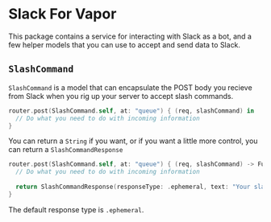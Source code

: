 # Slack For Vapor

This package contains a service for interacting with Slack as a bot, and a few helper models that you can use to accept and send data to Slack.

## `SlashCommand`

`SlashCommand` is a model that can encapsulate the POST body you recieve from Slack when you rig up your server to accept slash commands.

```swift
router.post(SlashCommand.self, at: "queue") { (req, slashCommand) in
  // Do what you need to do with incoming information
}
```

You can return a `String` if you want, or if you want a little more control, you can return a `SlashCommandResponse`

```swift
router.post(SlashCommand.self, at: "queue") { (req, slashCommand) -> Future<SlashCommandResponse> in
  // Do what you need to do with incoming information
  
  return SlashCommandResponse(responseType: .ephemeral, text: "Your slash command works!")
}
```
The default response type is `.ephemeral`.


